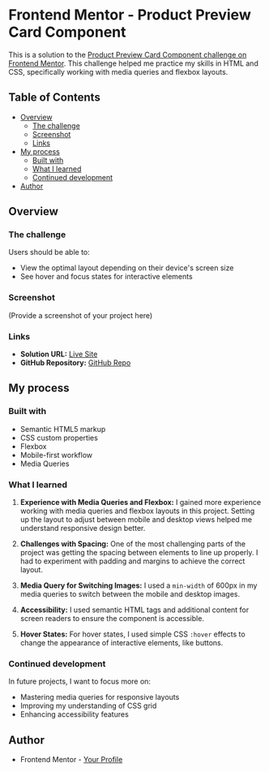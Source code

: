 # Frontend Mentor - Product Preview Card Component

This is a solution to the [Product Preview Card Component challenge on Frontend Mentor](https://www.frontendmentor.io/challenges/product-preview-card-component-GO7UmttRfa). This challenge helped me practice my skills in HTML and CSS, specifically working with media queries and flexbox layouts.

## Table of Contents

- [Overview](#overview)
  - [The challenge](#the-challenge)
  - [Screenshot](#screenshot)
  - [Links](#links)
- [My process](#my-process)
  - [Built with](#built-with)
  - [What I learned](#what-i-learned)
  - [Continued development](#continued-development)
- [Author](#author)

## Overview

### The challenge

Users should be able to:

- View the optimal layout depending on their device's screen size
- See hover and focus states for interactive elements

### Screenshot

(Provide a screenshot of your project here)

### Links

- **Solution URL:** [Live Site](https://product-preview-card-kappa-virid.vercel.app/)
- **GitHub Repository:** [GitHub Repo](https://github.com/Lord-Zethes/product-preview-card)

## My process

### Built with

- Semantic HTML5 markup
- CSS custom properties
- Flexbox
- Mobile-first workflow
- Media Queries

### What I learned

1. **Experience with Media Queries and Flexbox:** 
   I gained more experience working with media queries and flexbox layouts in this project. Setting up the layout to adjust between mobile and desktop views helped me understand responsive design better.

2. **Challenges with Spacing:** 
   One of the most challenging parts of the project was getting the spacing between elements to line up properly. I had to experiment with padding and margins to achieve the correct layout.

3. **Media Query for Switching Images:** 
   I used a `min-width` of 600px in my media queries to switch between the mobile and desktop images.

4. **Accessibility:** 
   I used semantic HTML tags and additional content for screen readers to ensure the component is accessible.

5. **Hover States:** 
   For hover states, I used simple CSS `:hover` effects to change the appearance of interactive elements, like buttons.

### Continued development

In future projects, I want to focus more on:
- Mastering media queries for responsive layouts
- Improving my understanding of CSS grid
- Enhancing accessibility features

## Author

- Frontend Mentor - [Your Profile](https://www.frontendmentor.io/profile/yourusername)

